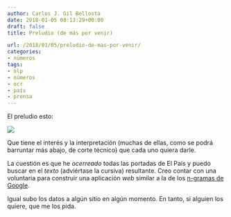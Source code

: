 ```yaml
---
author: Carlos J. Gil Bellosta
date: 2018-01-05 08:13:29+00:00
draft: false
title: Preludio (de más por venir)

url: /2018/01/05/preludio-de-mas-por-venir/
categories:
- números
tags:
- nlp
- números
- ocr
- país
- prensa
---
```


El preludio esto:

![](/wp-uploads/2018/01/menciones_franquismo.png)

Que tiene el interés y la interpretación (muchas de ellas, como se podrá barruntar más abajo, de corte técnico) que cada uno quiera darle.

La cuestión es que he _ocerreado_ todas las portadas de El País y puedo buscar en el _texto_ (adviértase la cursiva) resultante. Creo contar con una voluntaria para construir una aplicación _web_ similar a la de los [n-gramas de Google](https://www.datanalytics.com/2017/02/02/cuanto-durara-la-solo-nostalgia/).

Igual subo los datos a algún sitio en algún momento. En tanto, si alguien los quiere, que me los pida.
